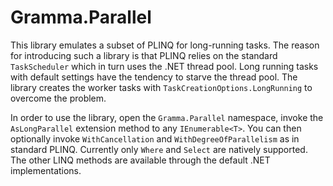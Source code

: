 # Gramma.Parallel
This library emulates a subset of PLINQ for long-running tasks. The reason for introducing such a library is that PLINQ relies on the standard `TaskScheduler` which in turn uses the .NET thread pool. Long running tasks with default settings have the tendency to starve the thread pool. The library creates the worker tasks with `TaskCreationOptions.LongRunning` to overcome the problem.

In order to use the library, open the `Gramma.Parallel` namespace, invoke the `AsLongParallel` extension method to any `IEnumerable<T>`. You can then optionally invoke `WithCancellation` and `WithDegreeOfParallelism` as in standard PLINQ. Currently only `Where` and `Select` are natively supported. The other LINQ methods are available through the default .NET implementations.

